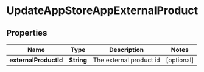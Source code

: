 
# UpdateAppStoreAppExternalProduct

## Properties
Name | Type | Description | Notes
------------ | ------------- | ------------- | -------------
**externalProductId** | **String** | The external product id |  [optional]



